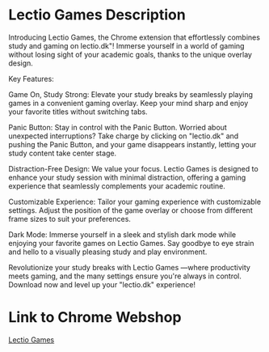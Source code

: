 # Lectio Games Description
Introducing Lectio Games, the Chrome extension that effortlessly combines study and gaming on lectio.dk"! Immerse yourself in a world of gaming without losing sight of your academic goals, thanks to the unique overlay design. 

Key Features:

Game On, Study Strong: Elevate your study breaks by seamlessly playing games in a convenient gaming overlay. Keep your mind sharp and enjoy your favorite titles without switching tabs.

Panic Button: Stay in control with the Panic Button. Worried about unexpected interruptions? Take charge by clicking on "lectio.dk" and pushing the Panic Button, and your game disappears instantly, letting your study content take center stage.

Distraction-Free Design: We value your focus. Lectio Games is designed to enhance your study session with minimal distraction, offering a gaming experience that seamlessly complements your academic routine.

Customizable Experience: Tailor your gaming experience with customizable settings. Adjust the position of the game overlay or choose from different frame sizes to suit your preferences.

Dark Mode: Immerse yourself in a sleek and stylish dark mode while enjoying your favorite games on Lectio Games. Say goodbye to eye strain and hello to a visually pleasing study and play environment.

Revolutionize your study breaks with Lectio Games —where productivity meets gaming, and the many settings ensure you're always in control. Download now and level up your "lectio.dk" experience!

# Link to Chrome Webshop
[Lectio Games](https://chrome.google.com/webstore/detail/lectio-games/fenjkmbejlhlkhcigaaamnhpnfnhcmbc)
